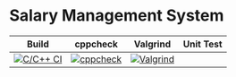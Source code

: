 # Salary Management System

| Build | cppcheck | Valgrind | Unit Test |
| ----- | -------- | -------- | --------- |
| [![C/C++ CI](https://github.com/shubhamk09/STEPin_Mini_Project/actions/workflows/c-cpp.yml/badge.svg)](https://github.com/shubhamk09/STEPin_Mini_Project/actions/workflows/c-cpp.yml)| [![cppcheck](https://github.com/shubhamk09/STEPin_Mini_Project/actions/workflows/cppcheck.yml/badge.svg)](https://github.com/shubhamk09/STEPin_Mini_Project/actions/workflows/cppcheck.yml) | [![Valgrind](https://github.com/shubhamk09/STEPin_Mini_Project/actions/workflows/valgrind.yml/badge.svg)](https://github.com/shubhamk09/STEPin_Mini_Project/actions/workflows/valgrind.yml) | |
